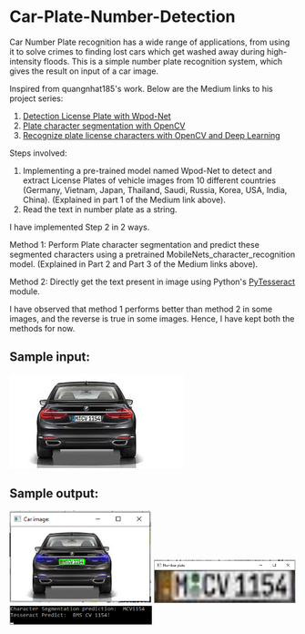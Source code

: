# Car-Plate-Number-Detection

Car Number Plate recognition has a wide range of applications, from using it to solve crimes to finding lost cars which get washed away during high-intensity floods.
This is a simple number plate recognition system, which gives the result on input of a car image.

Inspired from quangnhat185's work. Below are the Medium links to his project series:
1. [Detection License Plate with Wpod-Net](https://medium.com/@quangnhatnguyenle/detect-and-recognize-vehicles-license-plate-with-machine-learning-and-python-part-1-detection-795fda47e922)
2. [Plate character segmentation with OpenCV](https://medium.com/@quangnhatnguyenle/detect-and-recognize-vehicles-license-plate-with-machine-learning-and-python-part-2-plate-de644de9849f)
3. [Recognize plate license characters with OpenCV and Deep Learning](https://medium.com/@quangnhatnguyenle/detect-and-recognize-vehicles-license-plate-with-machine-learning-and-python-part-3-recognize-be2eca1a9f12)

Steps involved:
1. Implementing a pre-trained model named Wpod-Net to detect and extract License Plates of vehicle images from 10 different countries (Germany, Vietnam, Japan, Thailand, Saudi, Russia, Korea, USA, India, China). (Explained in part 1 of the Medium link above).
2. Read the text in number plate as a string.

I have implemented Step 2 in 2 ways.

Method 1: Perform Plate character segmentation and predict these segmented characters using a pretrained MobileNets_character_recognition model. (Explained in Part 2 and Part 3 of the Medium links above).

Method 2: Directly get the text present in image using Python's [PyTesseract](https://github.com/madmaze/pytesseract) module.

I have observed that method 1 performs better than method 2 in some images, and the reverse is true in some images. Hence, I have kept both the methods for now.

## Sample input:

![Input Image](https://github.com/NitinSelvam/Car-Plate-Number-Detection/blob/master/sample/car_back_5.jpg)

## Sample output:

<p float="left">
  <img src="https://github.com/NitinSelvam/Car-Plate-Number-Detection/blob/master/sample/Car%20image.png" width="250" />
  <img src="https://github.com/NitinSelvam/Car-Plate-Number-Detection/blob/master/sample/Number_plate.png" width="250" /> 
  <img src="https://github.com/NitinSelvam/Car-Plate-Number-Detection/blob/master/sample/Output.png" width="250" />
</p>
